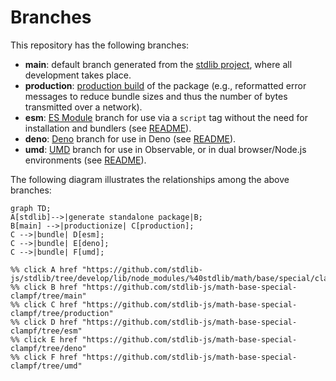 <!--

@license Apache-2.0

Copyright (c) 2022 The Stdlib Authors.

Licensed under the Apache License, Version 2.0 (the "License");
you may not use this file except in compliance with the License.
You may obtain a copy of the License at

    http://www.apache.org/licenses/LICENSE-2.0

Unless required by applicable law or agreed to in writing, software
distributed under the License is distributed on an "AS IS" BASIS,
WITHOUT WARRANTIES OR CONDITIONS OF ANY KIND, either express or implied.
See the License for the specific language governing permissions and
limitations under the License.

-->

# Branches

This repository has the following branches:

-   **main**: default branch generated from the [stdlib project][stdlib-url], where all development takes place.
-   **production**: [production build][production-url] of the package (e.g., reformatted error messages to reduce bundle sizes and thus the number of bytes transmitted over a network).
-   **esm**: [ES Module][esm-url] branch for use via a `script` tag without the need for installation and bundlers (see [README][esm-readme]).
-   **deno**: [Deno][deno-url] branch for use in Deno (see [README][deno-readme]).
-   **umd**: [UMD][umd-url] branch for use in Observable, or in dual browser/Node.js environments (see [README][umd-readme]).

The following diagram illustrates the relationships among the above branches:

```mermaid
graph TD;
A[stdlib]-->|generate standalone package|B;
B[main] -->|productionize| C[production];
C -->|bundle| D[esm];
C -->|bundle| E[deno];
C -->|bundle| F[umd];

%% click A href "https://github.com/stdlib-js/stdlib/tree/develop/lib/node_modules/%40stdlib/math/base/special/clampf"
%% click B href "https://github.com/stdlib-js/math-base-special-clampf/tree/main"
%% click C href "https://github.com/stdlib-js/math-base-special-clampf/tree/production"
%% click D href "https://github.com/stdlib-js/math-base-special-clampf/tree/esm"
%% click E href "https://github.com/stdlib-js/math-base-special-clampf/tree/deno"
%% click F href "https://github.com/stdlib-js/math-base-special-clampf/tree/umd"
```

[stdlib-url]: https://github.com/stdlib-js/stdlib/tree/develop/lib/node_modules/%40stdlib/math/base/special/clampf
[production-url]: https://github.com/stdlib-js/math-base-special-clampf/tree/production
[deno-url]: https://github.com/stdlib-js/math-base-special-clampf/tree/deno
[deno-readme]: https://github.com/stdlib-js/math-base-special-clampf/blob/deno/README.md
[umd-url]: https://github.com/stdlib-js/math-base-special-clampf/tree/umd
[umd-readme]: https://github.com/stdlib-js/math-base-special-clampf/blob/umd/README.md
[esm-url]: https://github.com/stdlib-js/math-base-special-clampf/tree/esm
[esm-readme]: https://github.com/stdlib-js/math-base-special-clampf/blob/esm/README.md